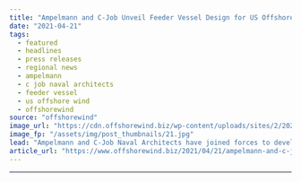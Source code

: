 ```yaml
---
title: "Ampelmann and C-Job Unveil Feeder Vessel Design for US Offshore Wind"
date: "2021-04-21"
tags: 
  - featured
  - headlines
  - press releases
  - regional news
  - ampelmann
  - c job naval architects
  - feeder vessel
  - us offshore wind
  - offshorewind
source: "offshorewind"
image_url: "https://cdn.offshorewind.biz/wp-content/uploads/sites/2/2021/04/21105506/Ampelmann-and-C-Job-Unveil-Feeder-Vessel-Design-for-US-Offshore-Wind-e1618994936196.jpg"
image_fp: "/assets/img/post_thumbnails/21.jpg"
lead: "Ampelmann and C-Job Naval Architects have joined forces to develop a one-of-a-kind offshore wind feeder vessel concept with motion compensation technology specifically suited"
article_url: "https://www.offshorewind.biz/2021/04/21/ampelmann-and-c-job-unveil-feeder-vessel-design-for-us-offshore-wind/"
---
```


---
